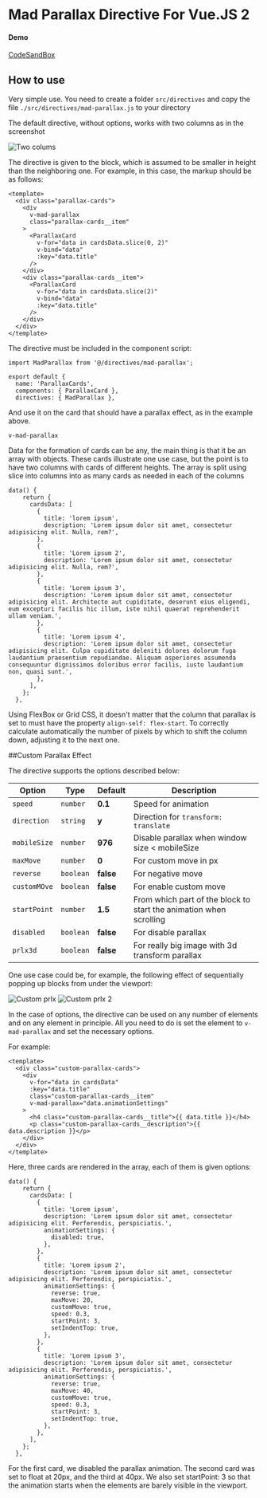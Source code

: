 # Mad Parallax Directive For Vue.JS 2

#### Demo

[CodeSandBox](https://codesandbox.io/s/small-glade-4h2mg0)

## How to use

Very simple use.
You need to create a folder ```src/directives``` and copy the file ```./src/directives/mad-parallax.js``` to your directory

The default directive, without options, works with two columns as in the screenshot

![Two colums](https://i.imgur.com/U1787mN.png)

The directive is given to the block, which is assumed to be smaller in height than the neighboring one.
For example, in this case, the markup should be as follows:

```vue
<template>
  <div class="parallax-cards">
    <div
      v-mad-parallax
      class="parallax-cards__item"
    >
      <ParallaxCard
        v-for="data in cardsData.slice(0, 2)"
        v-bind="data"
        :key="data.title"
      />
    </div>
    <div class="parallax-cards__item">
      <ParallaxCard
        v-for="data in cardsData.slice(2)"
        v-bind="data"
        :key="data.title"
      />
    </div>
  </div>
</template>
```

The directive must be included in the component script:

```vue
import MadParallax from '@/directives/mad-parallax';

export default {
  name: 'ParallaxCards',
  components: { ParallaxCard },
  directives: { MadParallax },
```

And use it on the card that should have a parallax effect, as in the example above.

```
v-mad-parallax
```

Data for the formation of cards can be any, the main thing is that it be an array with objects. These cards illustrate one use case, but the point is to have two columns with cards of different heights.
The array is split using slice into columns into as many cards as needed in each of the columns

```
data() {
    return {
      cardsData: [
        {
          title: 'lorem ipsum',
          description: 'Lorem ipsum dolor sit amet, consectetur adipisicing elit. Nulla, rem?',
        },
        {
          title: 'Lorem ipsum 2',
          description: 'Lorem ipsum dolor sit amet, consectetur adipisicing elit. Nulla, rem?',
        },
        {
          title: 'Lorem ipsum 3',
          description: 'Lorem ipsum dolor sit amet, consectetur adipisicing elit. Architecto aut cupiditate, deserunt eius eligendi, eum excepturi facilis hic illum, iste nihil quaerat reprehenderit ullam veniam.',
        },
        {
          title: 'Lorem ipsum 4',
          description: 'Lorem ipsum dolor sit amet, consectetur adipisicing elit. Culpa cupiditate deleniti dolores dolorum fuga laudantium praesentium repudiandae. Aliquam asperiores assumenda consequuntur dignissimos doloribus error facilis, iusto laudantium non, quasi sunt.',
        },
      ],
    };
  },
```

Using FlexBox or Grid CSS, it doesn't matter that the column that parallax is set to must have the property ```align-self: flex-start```. To correctly calculate automatically the number of pixels by which to shift the column down, adjusting it to the next one.


##Custom Parallax Effect

The directive supports the options described below:

| Option       | Type      | Default   | Description                                                        |
|--------------|-----------|-----------|--------------------------------------------------------------------|
| `speed`      | `number`  | **0.1**   | Speed for animation                                                |
| `direction`  | `string`  | **y**     | Direction for `transform: translate`                               |
| `mobileSize` | `number`  | **976**   | Disable parallax when window size < mobileSize                     |
| `maxMove`    | `number`  | **0**     | For custom move in px                                              |
| `reverse`    | `boolean` | **false** | For negative move                                                  |
| `customMOve` | `boolean` | **false** | For enable custom move                                             |
| `startPoint` | `number`  | **1.5**   | From which part of the block to start the animation when scrolling |
| `disabled`   | `boolean` | **false** | For disable parallax                                               |
| `prlx3d`     | `boolean` | **false** | For really big image with 3d transform parallax                    |

One use case could be, for example, the following effect of sequentially popping up blocks from under the viewport:

![Custom prlx](https://i.imgur.com/iDzo8iw.png)
![Custom prlx 2](https://i.imgur.com/Kr0G2Mr.png)


In the case of options, the directive can be used on any number of elements and on any element in principle. All you need to do is set the element to ```v-mad-parallax``` and set the necessary options.

For example:

```vue
<template>
  <div class="custom-parallax-cards">
    <div
      v-for="data in cardsData"
      :key="data.title"
      class="custom-parallax-cards__item"
      v-mad-parallax="data.animationSettings"
    >
      <h4 class="custom-parallax-cards__title">{{ data.title }}</h4>
      <p class="custom-parallax-cards__description">{{ data.description }}</p>
    </div>
  </div>
</template>
```

Here, three cards are rendered in the array, each of them is given options:

```
data() {
    return {
      cardsData: [
        {
          title: 'Lorem ipsum',
          description: 'Lorem ipsum dolor sit amet, consectetur adipisicing elit. Perferendis, perspiciatis.',
          animationSettings: {
            disabled: true,
          },
        },
        {
          title: 'Lorem ipsum 2',
          description: 'Lorem ipsum dolor sit amet, consectetur adipisicing elit. Perferendis, perspiciatis.',
          animationSettings: {
            reverse: true,
            maxMove: 20,
            customMove: true,
            speed: 0.3,
            startPoint: 3,
            setIndentTop: true,
          },
        },
        {
          title: 'Lorem ipsum 3',
          description: 'Lorem ipsum dolor sit amet, consectetur adipisicing elit. Perferendis, perspiciatis.',
          animationSettings: {
            reverse: true,
            maxMove: 40,
            customMove: true,
            speed: 0.3,
            startPoint: 3,
            setIndentTop: true,
          },
        },
      ],
    };
  },
```

For the first card, we disabled the parallax animation. The second card was set to float at 20px, and the third at 40px. We also set startPoint: 3 so that the animation starts when the elements are barely visible in the viewport.

